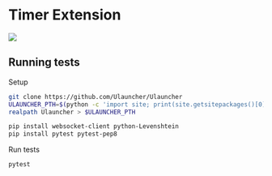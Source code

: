 # Timer Extension


<img aligh="center" src="http://i.imgur.com/bc2bzZ8.png">


## Running tests

Setup

```sh
git clone https://github.com/Ulauncher/Ulauncher
ULAUNCHER_PTH=$(python -c 'import site; print(site.getsitepackages()[0])')/ulauncher.pth
realpath Ulauncher > $ULAUNCHER_PTH

pip install websocket-client python-Levenshtein
pip install pytest pytest-pep8
```

Run tests

```sh
pytest
```
